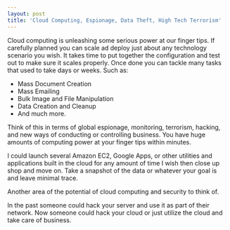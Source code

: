 ```yaml
---
layout: post
title: 'Cloud Computing, Espionage, Data Theft, High Tech Terrorism'
---
```

Cloud computing is unleashing some serious power at our finger tips.  If carefully planned you can scale ad deploy just about any technology scenario you wish.   It takes time to put together the configuration and test out to make sure it scales properly.  Once done you can tackle many tasks that used to take days or weeks.  Such as:
<ul class="mainlist">
	<li>Mass Document Creation</li>
	<li>Mass Emailing</li>
	<li>Bulk Image and File Manipulation</li>
	<li>Data Creation and Cleanup</li>
	<li>And much more.</li>
</ul>
Think of this in terms of global espionage, monitoring, terrorism, hacking, and new ways of conducting or controlling business.  You have huge amounts of computing power at your finger tips within minutes.<p></p>
I could launch several Amazon EC2, Google Apps, or other utilities and applications built in the cloud for any amount of time I wish then close up shop and move on.  Take a snapshot of the data or whatever your goal is and leave minimal trace.<p></p>
Another area of the potential of cloud computing and security to think of.<p></p>
In the past someone could hack your server and use it as part of their network.  Now someone could hack your cloud or just utilize the cloud and take care of business.